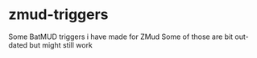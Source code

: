 # zmud-triggers
Some BatMUD triggers i have made for ZMud
Some of those are bit out-dated but might still work
